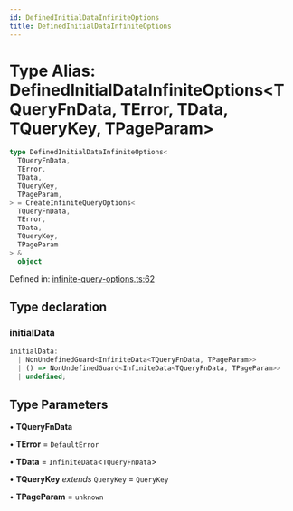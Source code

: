 ```yaml
---
id: DefinedInitialDataInfiniteOptions
title: DefinedInitialDataInfiniteOptions
---
```


<!-- DO NOT EDIT: this page is autogenerated from the type comments -->

# Type Alias: DefinedInitialDataInfiniteOptions\<TQueryFnData, TError, TData, TQueryKey, TPageParam\>

```ts
type DefinedInitialDataInfiniteOptions<
  TQueryFnData,
  TError,
  TData,
  TQueryKey,
  TPageParam,
> = CreateInfiniteQueryOptions<
  TQueryFnData,
  TError,
  TData,
  TQueryKey,
  TPageParam
> &
  object
```

Defined in: [infinite-query-options.ts:62](https://github.com/arnoud-dv/query/blob/main/packages/angular-query-experimental/src/infinite-query-options.ts#L62)

## Type declaration

### initialData

```ts
initialData:
  | NonUndefinedGuard<InfiniteData<TQueryFnData, TPageParam>>
  | () => NonUndefinedGuard<InfiniteData<TQueryFnData, TPageParam>>
  | undefined;
```

## Type Parameters

• **TQueryFnData**

• **TError** = `DefaultError`

• **TData** = `InfiniteData`\<`TQueryFnData`\>

• **TQueryKey** _extends_ `QueryKey` = `QueryKey`

• **TPageParam** = `unknown`

